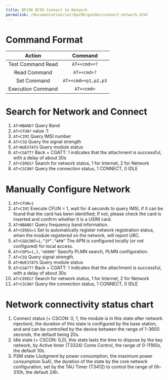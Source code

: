 ```yaml
---
title: BPi96 BC95 Connect to Network
permalink: /documentation/iot/bpi96/guides/connect-network.html
---
```


# Command Format

| Action            | Command                 |
|:-----------------:|:-----------------------:|
| Test Command Read | ```AT+<cmd>=?```        |
| Read Command      | ```AT+<cmd>?```         |
| Set Command       | ```AT+<cmd>=p1,p2,p3``` |
| Execution Command | ```AT+<cmd>```          |

# Search for Network and Connect

1. ```AT+NBAND?``` Query Band
2. ```AT+CFUN?``` value :1
3. ```AT+CIMI``` Query IMSI number
4. ```AT+CSQ``` Query the signal strength
5. ```AT+NUESTATS``` Query module status
6. ```AT+CGATT?``` Back + CGATT: 1 indicates that the attachment is successful, with a delay of about 30s
7. ```AT+CEREG?``` Search for network status, 1 for Internet, 2 for Network
8. ```AT+CSCON?``` Query the connection status, 1 CONNECT, 0 IDLE

# Manually Configure Network

1. ```AT+CFUN=1```
2. ```AT+CIMI``` Execute CFUN = 1, wait for 4 seconds to query IMSI, if it
can be found that the card has been identified; If not, please check
the card is inserted and confirm whether it is a USIM card.
3. ```AT+NBAND?``` Query frequency band information.
4. ```AT+CEREG=1``` Set to automatically register network registration
status, when the module registered on the network, will report
URC.
4. ```AT+CGDCONT=1,“IP”,“APN”``` The APN is configured locally (or not
configured) for local access.
5. ```AT+COPS=1,2,"46000"``` Specify PLMN search, PLMN configuration.
6. ```AT+CSQ``` Query signal strength.
7. ```AT+NUESTATS``` Query module status
8. ```AT+CGATT?``` Back + CGATT: 1 indicates that the attachment is
successful, with a delay of about 30s
9. ```AT+CEREG?``` Search for network status, 1 for Internet, 2 for
Network
10. ```AT+CSCON?``` Query the connection status, 1 CONNECT, 0 IDLE

# Network connectivity status chart

1. Connect status (+ CSCON: 0, 1, the module is in this state after network
injection), the duration of this state is configured by the base station,
and and can be controlled by the device between the range of 1-3600 seconds, the default being
20s.
2. Idle state (+ CSCON: 0,0), this state lasts the time to dispose by the
key network, by Active timer (T3324) Come
Control, the range of 0-11160s, the default 10s.
3. PSM state (Judgment by power consumption, the maximum power consumption
5uA), the duration of the state by the core network configuration, set by
the TAU Timer (T3412) to control the range of 0h-310h, the default 24h.
